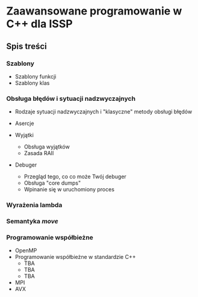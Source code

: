 # Zaawansowane programowanie w C++ dla ISSP

## Spis treści

### Szablony

- Szablony funkcji
- Szablony klas

### Obsługa błędów i sytuacji nadzwyczajnych 

- Rodzaje sytuacji nadzwyczajnych i "klasyczne" metody obsługi błędów  
- Asercje
- Wyjątki
  - Obsługa wyjątków
  - Zasada RAII

- Debuger
  - Przegląd tego, co co może Twój debuger
  - Obsługa "core dumps"
  - Wpinanie się w uruchomiony proces


### Wyrażenia lambda



### Semantyka *move*

### Programowanie współbieżne

- OpenMP
- Programowanie współbieżne w standardzie C++
  - TBA
  - TBA
  - TBA
- MPI
- AVX

